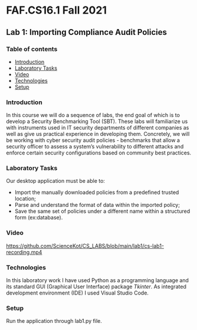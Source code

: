 # FAF.CS16.1 Fall 2021
## Lab 1: Importing Compliance Audit Policies
### Table of contents
* [Introduction](#introduction)
* [Laboratory Tasks](#lab-tasks)
* [Video](#video)
* [Technologies](#technologies)
* [Setup](#setup)
### Introduction
In this course we will do a sequence of labs, the end goal of which is to develop a Security Benchmarking Tool (SBT). These labs will familiarize us with instruments used in IT security departments of different companies as well as give us practical experience in developing them. Concretely, we will be working with cyber security audit policies - benchmarks that allow a security officer to assess a system’s vulnerability to different attacks and enforce certain security configurations based on community best practices.

### Laboratory Tasks
Our desktop application must be able to:
* Import the manually downloaded policies from a predefined trusted location;
* Parse and understand the format of data within the imported policy;
* Save the same set of policies under a different name within a structured form (ex:database).

### Video
https://github.com/ScienceKot/CS_LABS/blob/main/lab1/cs-lab1-recording.mp4

### Technologies
In this laboratory work I have used Python as a programming language and its standard GUI (Graphical User Interface) package *Tkinter*. As integrated development environment (IDE) I used Visual Studio Code.

### Setup
Run the application through lab1.py file.




